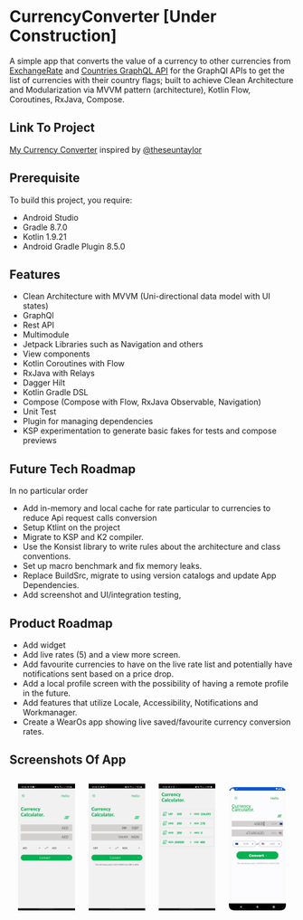 # CurrencyConverter [Under Construction]
A simple app that converts the value of a currency to other currencies from [ExchangeRate](https://exchangerate.host/) and [Countries GraphQL API](https://countries.trevorblades.com/graphql) for the GraphQl APIs to get the list of currencies with their country flags; built to achieve Clean Architecture and Modularization via MVVM pattern (architecture), Kotlin Flow, Coroutines, RxJava, Compose. 

## Link To Project
[My Currency Converter](https://github.com/damade/CurrencyConverter) inspired by [@theseuntaylor](https://github.com/theseuntaylor)

## Prerequisite
To build this project, you require:
- Android Studio 
- Gradle 8.7.0
- Kotlin 1.9.21
- Android Gradle Plugin 8.5.0

## Features
* Clean Architecture with MVVM (Uni-directional data model with UI states)
* GraphQl
* Rest API
* Multimodule
* Jetpack Libraries such as Navigation and others
* View components
* Kotlin Coroutines with Flow
* RxJava with Relays
* Dagger Hilt
* Kotlin Gradle DSL
* Compose (Compose with Flow, RxJava Observable, Navigation)
* Unit Test
* Plugin for managing dependencies
* KSP experimentation to generate basic fakes for tests and compose previews

## Future Tech Roadmap
In no particular order
* Add in-memory and local cache for rate particular to currencies to reduce Api request calls conversion
* Setup Ktlint on the project
* Migrate to KSP and K2 compiler.
* Use the Konsist library to write rules about the architecture and class conventions.
* Set up macro benchmark and fix memory leaks. 
* Replace BuildSrc, migrate to using version catalogs and update App Dependencies.
* Add screenshot and UI/integration testing, 

## Product Roadmap
* Add widget
* Add live rates (5) and a view more screen.
* Add favourite currencies to have on the live rate list and potentially have notifications sent based on a price drop.  
* Add a local profile screen with the possibility of having a remote profile in the future.
* Add features that utilize Locale, Accessibility, Notifications and Workmanager.
* Create a WearOs app showing live saved/favourite currency conversion rates.

<h2 align="left">Screenshots Of App</h2>
<h4 align="center">  
<img src="https://github.com/damade/CurrencyConverter/blob/main/screenshots/Screenshot_20220502-094654_CurrencyConverter.jpg" width="20%" vspace="10" hspace="10">
<img src="https://github.com/damade/CurrencyConverter/blob/main/screenshots/Screenshot_20220502-094810_CurrencyConverter.jpg" width="20%" vspace="10" hspace="10">
<img src="https://github.com/damade/CurrencyConverter/blob/main/screenshots/Screenshot_20220502-192804_CurrencyConverter.jpg" width="20%" vspace="10" hspace="10">
<img alt="Compose Screen" src="https://github.com/damade/CurrencyConverter/blob/main/screenshots/CurrencyCalculator.png" width="20%" vspace="10" hspace="10">

